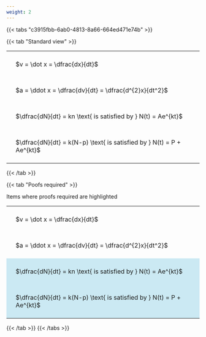 ```yaml
---
weight: 2
---
```


{{< tabs "c3915fbb-6ab0-4813-8a66-664ed471e74b" >}}

{{< tab "Standard view" >}}

<style type="text/css">
#T_851da th.col_heading {
  text-align: left;
  font-size: 1em;
}
#T_851da td {
  text-align: left;
  font-size: 1em;
  padding: 1.5em;
}
</style>
<table id="T_851da">
  <thead>
  </thead>
  <tbody>
    <tr>
      <td id="T_851da_row0_col0" class="data row0 col0" >$v = \dot x = \dfrac{dx}{dt}$</td>
    </tr>
    <tr>
      <td id="T_851da_row1_col0" class="data row1 col0" >$a = \ddot x = \dfrac{dv}{dt} = \dfrac{d^{2}x}{dt^2}$</td>
    </tr>
    <tr>
      <td id="T_851da_row2_col0" class="data row2 col0" >$\dfrac{dN}{dt} = kn \text{ is satisfied by } N(t) = Ae^{kt}$</td>
    </tr>
    <tr>
      <td id="T_851da_row3_col0" class="data row3 col0" >$\dfrac{dN}{dt} = k(N-p) \text{ is satisfied by } N(t) = P + Ae^{kt}$</td>
    </tr>
  </tbody>
</table>
{{< /tab >}}

{{< tab "Poofs required" >}}

Items where proofs required are highlighted 
<br>
<style type="text/css">
#T_467ca th.col_heading {
  text-align: left;
  font-size: 1em;
}
#T_467ca td {
  text-align: left;
  font-size: 1em;
  padding: 1.5em;
}
#T_467ca_row0_col0, #T_467ca_row1_col0 {
  background-color: rgba(0,0,0,0);
}
#T_467ca_row2_col0, #T_467ca_row3_col0 {
  background-color: rgba(0,150,200, 0.2);
}
</style>
<table id="T_467ca">
  <thead>
  </thead>
  <tbody>
    <tr>
      <td id="T_467ca_row0_col0" class="data row0 col0" >$v = \dot x = \dfrac{dx}{dt}$</td>
    </tr>
    <tr>
      <td id="T_467ca_row1_col0" class="data row1 col0" >$a = \ddot x = \dfrac{dv}{dt} = \dfrac{d^{2}x}{dt^2}$</td>
    </tr>
    <tr>
      <td id="T_467ca_row2_col0" class="data row2 col0" >$\dfrac{dN}{dt} = kn \text{ is satisfied by } N(t) = Ae^{kt}$</td>
    </tr>
    <tr>
      <td id="T_467ca_row3_col0" class="data row3 col0" >$\dfrac{dN}{dt} = k(N-p) \text{ is satisfied by } N(t) = P + Ae^{kt}$</td>
    </tr>
  </tbody>
</table>
{{< /tab >}}
{{< /tabs >}}